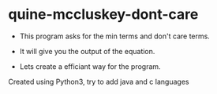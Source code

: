 # quine-mccluskey-dont-care

- This program asks for the min terms and don't care terms.

- It will give you the output of the equation.

- Lets create a efficiant way for the program.

Created using Python3, try to add java and c languages 
